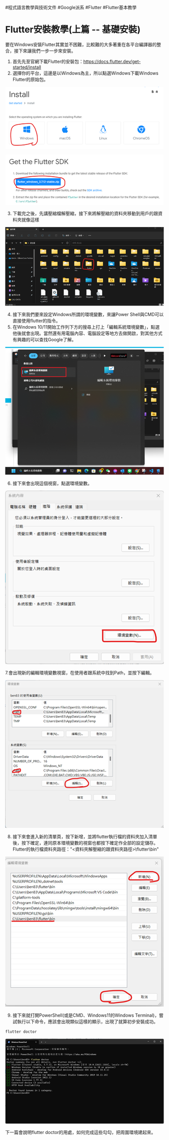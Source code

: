 #程式語言教學與技術文件 #Google派系 #Flutter #Flutter基本教學
# Flutter安裝教學(上篇 -- 基礎安裝)

要在Windows安裝Flutter其實並不困難，比較難的大多著重在各平台編譯器的整合，接下來讓我們一步一步來安裝。
1.  首先先至官網下載Flutter的安裝包：https://docs.flutter.dev/get-started/install
2.  選擇你的平台，這邊是以Windows為主，所以點選Windows下載Windows Flutter的原始包。

![FlutterInstall1.png](../../../../_resources/Flutter1.png)



![FlutterInstall2.png](../../../../_resources/Flutter2.png)

3. 下載完之後，先講壓縮檔解壓縮，接下來將解壓縮的資料夾移動到用戶的跟資料夾就像這樣

![FlutterInstall3.png](../../../../_resources/Flutter3.png)

4. 接下來我們要來設定Windows所謂的環境變數，來讓Power Shell與CMD可以直接使用flutter的指令。
5. 在Windows 10/11開始工作列下方的搜尋上打上「編輯系統環境變數」，點選他後就會出現。當然還有用電腦內容、電腦設定等地方去做開啟，對其他方式有興趣的可以查找Google了解。

![FlutterInstall4.png](../../../../_resources/Flutter4.png)

6. 接下來會出現這個視窗，點選環境變數。

![FlutterInstall5.png](../../../../_resources/Flutter5.png)

7.會出現新的編輯環境變數視窗，在使用者跟系統中找到Path，並按下編輯。

![FlutterInstall6.png](../../../../_resources/Flutter6.png)

8. 接下來會進入新的清單頁，按下新增，並將flutter執行檔的資料夾加入清單後，按下確定，連同原本環境變數的視窗也都按下確定作全部的設定儲存。
<font class="red-text">Flutter的執行檔資料夾路徑："&lt;資料夾解壓縮的跟資料夾路徑&gt;\flutter\bin"</font>

![FlutterInstall7.png](../../../../_resources/Flutter7.png)

9. 接下來就打開PowerShell(或是CMD、Windows11的Windows Terminal)，嘗試執行以下命令，應該會出現類似這樣的顯示，出現了就算初步安裝成功。

```bash
flutter doctor
```

![FlutterInstall8.png](../../../../_resources/Flutter8.png)

下一篇會說明flutter doctor的用處，如何完成這些勾勾，把周圍環境建起來。